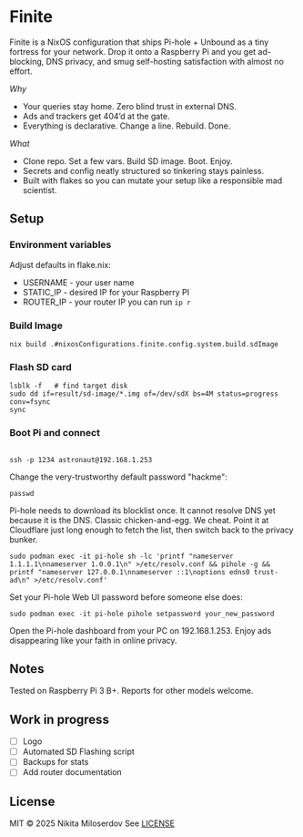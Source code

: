 # Finite

Finite is a NixOS configuration that ships Pi-hole + Unbound as a tiny fortress for your network. Drop it onto a Raspberry Pi and you get ad-blocking, DNS privacy, and smug self-hosting satisfaction with almost no effort.

_Why_

- Your queries stay home. Zero blind trust in external DNS.
- Ads and trackers get 404’d at the gate.
- Everything is declarative. Change a line. Rebuild. Done.

_What_

- Clone repo. Set a few vars. Build SD image. Boot. Enjoy.
- Secrets and config neatly structured so tinkering stays painless.
- Built with flakes so you can mutate your setup like a responsible mad scientist.

## Setup

### Environment variables

Adjust defaults in flake.nix:

- USERNAME - your user name
- STATIC_IP - desired IP for your Raspberry PI
- ROUTER_IP - your router IP you can run `ip r`

### Build Image

```
nix build .#nixosConfigurations.finite.config.system.build.sdImage
```

### Flash SD card

```
lsblk -f   # find target disk
sudo dd if=result/sd-image/*.img of=/dev/sdX bs=4M status=progress conv=fsync
sync
```

### Boot Pi and connect

```

ssh -p 1234 astronaut@192.168.1.253
```

Change the very-trustworthy default password "hackme":

```
passwd
```

Pi-hole needs to download its blocklist once. It cannot resolve DNS yet because it is the DNS. Classic chicken-and-egg. We cheat. Point it at Cloudflare just long enough to fetch the list, then switch back to the privacy bunker.

```
sudo podman exec -it pi-hole sh -lc 'printf "nameserver 1.1.1.1\nnameserver 1.0.0.1\n" >/etc/resolv.conf && pihole -g && printf "nameserver 127.0.0.1\nnameserver ::1\noptions edns0 trust-ad\n" >/etc/resolv.conf'
```

Set your Pi-hole Web UI password before someone else does:

```
sudo podman exec -it pi-hole pihole setpassword your_new_password
```

Open the Pi-hole dashboard from your PC on 192.168.1.253. Enjoy ads disappearing like your faith in online privacy.

## Notes

Tested on Raspberry Pi 3 B+. Reports for other models welcome.

## Work in progress

- [ ] Logo
- [ ] Automated SD Flashing script
- [ ] Backups for stats
- [ ] Add router documentation

## License

MIT © 2025 Nikita Miloserdov
See [LICENSE](./LICENSE)
